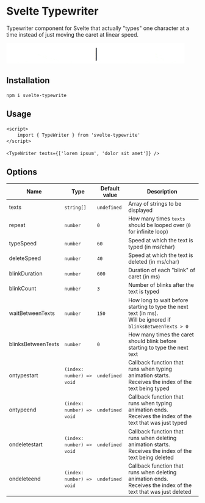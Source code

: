 # Svelte Typewriter

Typewriter component for Svelte that actually "types" one character at a time instead of just moving the caret at linear speed.

![](preview.gif)

## Installation

```shell
npm i svelte-typewrite
```

## Usage

```svelte
<script>
	import { TypeWriter } from 'svelte-typewrite'
</script>

<TypeWriter texts={['lorem ipsum', 'dolor sit amet']} />
```

## Options

| Name               | Type                      | Default value | Description                                                                                                       |
| ------------------ | ------------------------- | ------------- | ----------------------------------------------------------------------------------------------------------------- |
| texts              | `string[]`                | `undefined`   | Array of strings to be displayed                                                                                  |
| repeat             | `number`                  | `0`           | How many times `texts` should be looped over (`0` for infinite loop)                                              |
| typeSpeed          | `number`                  | `60`          | Speed at which the text is typed (in ms/char)                                                                     |
| deleteSpeed        | `number`                  | `40`          | Speed at which the text is deleted (in ms/char)                                                                   |
| blinkDuration      | `number`                  | `600`         | Duration of each "blink" of caret (in ms)                                                                         |
| blinkCount         | `number`                  | `3`           | Number of blinks after the text is typed                                                                          |
| waitBetweenTexts   | `number`                  | `150`         | How long to wait before starting to type the next text (in ms).<br>Will be ignored if `blinksBetweenTexts > 0`    |
| blinksBetweenTexts | `number`                  | `0`           | How many times the caret should blink before starting to type the next text                                       |
| ontypestart        | `(index: number) => void` | `undefined`   | Callback function that runs when typing animation starts.<br>Receives the index of the text being typed           |
| ontypeend          | `(index: number) => void` | `undefined`   | Callback function that runs when typing animation ends.<br>Receives the index of the text that was just typed     |
| ondeletestart      | `(index: number) => void` | `undefined`   | Callback function that runs when deleting animation starts.<br>Receives the index of the text being deleted       |
| ondeleteend        | `(index: number) => void` | `undefined`   | Callback function that runs when deleting animation ends.<br>Receives the index of the text that was just deleted |
